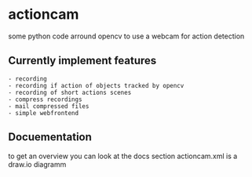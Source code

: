 # actioncam

some python code arround opencv to use a webcam for action detection


## Currently implement features
    - recording
    - recording if action of objects tracked by opencv
    - recording of short actions scenes
    - compress recordings
    - mail compressed files
    - simple webfrontend
    
## Docuementation
    
to get an overview you can look at the docs section
actioncam.xml is a draw.io diagramm

